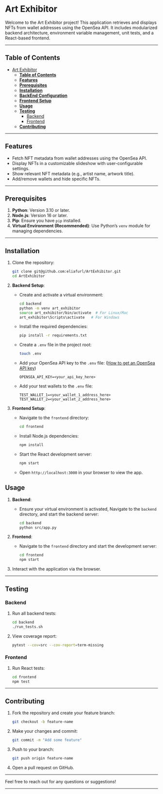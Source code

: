 # Art Exhibitor

Welcome to the Art Exhibitor project! This application retrieves and displays NFTs from wallet addresses using the OpenSea API. It includes modularized backend architecture, environment variable management, unit tests, and a React-based frontend.

---

## **Table of Contents**
- [Art Exhibitor](#art-exhibitor)
  - [**Table of Contents**](#table-of-contents)
  - [**Features**](#features)
  - [**Prerequisites**](#prerequisites)
  - [**Installation**](#installation)
  - [**BackEnd Configuration**](#backend-configuration)
  - [**Frontend Setup**](#frontend-setup)
  - [**Usage**](#usage)
  - [**Testing**](#testing)
    - [Backend](#backend)
    - [Frontend](#frontend)
  - [**Contributing**](#contributing)

---

## **Features**
- Fetch NFT metadata from wallet addresses using the OpenSea API.
- Display NFTs in a customizable slideshow with user-configurable settings.
- Show relevant NFT metadata (e.g., artist name, artwork title).
- Add/remove wallets and hide specific NFTs.

---

## **Prerequisites**
1. **Python**: Version 3.10 or later.
2. **Node.js**: Version 16 or later.
3. **Pip**: Ensure you have `pip` installed.
4. **Virtual Environment (Recommended)**: Use Python’s `venv` module for managing dependencies.

---

## **Installation**
1. Clone the repository:
   ```bash
   git clone git@github.com:eliafurl/ArtExhibitor.git
   cd ArtExhibitor
   ```

2. **Backend Setup**:
   - Create and activate a virtual environment:
      ```bash
      cd backend
      python -m venv art_exhibitor
      source art_exhibitor/bin/activate  # For Linux/Mac
      art_exhibitor\Scripts\activate   # For Windows
      ```
   - Install the required dependencies:
      ```bash
      pip install -r requirements.txt
      ```
   - Create a `.env` file in the project root:
      ```bash
      touch .env
      ```
   - Add your OpenSea API key to the `.env` file: ([How to get an OpenSea API key](https://docs.opensea.io/reference/api-keys))
      ```plaintext
      OPENSEA_API_KEY=<your_api_key_here>
      ```
   - Add your test wallets to the `.env` file:
      ```plaintext
      TEST_WALLET_1=<your_wallet_1_address_here>
      TEST_WALLET_2=<your_wallet_2_address_here>
      ```

3. **Frontend Setup**:
   - Navigate to the `frontend` directory:
      ```bash
      cd frontend
      ```
   - Install Node.js dependencies:
      ```bash
      npm install
      ```
   - Start the React development server:
      ```bash
      npm start
      ```
   - Open `http://localhost:3000` in your browser to view the app.

## **Usage**
1. **Backend**:
   - Ensure your virtual environment is activated, Navigate to the `backend` directory, and start the backend server:
     ```bash
     cd backend
     python src/app.py
     ```

2. **Frontend**:
   - Navigate to the `frontend` directory and start the development server:
     ```bash
     cd frontend
     npm start
     ```

3. Interact with the application via the browser.

---

## **Testing**
### Backend
1. Run all backend tests:
   ```bash
   cd backend
   ./run_tests.sh
   ```

2. View coverage report:
   ```bash
   pytest --cov=src --cov-report=term-missing
   ```

### Frontend
1. Run React tests:
   ```bash
   cd frontend
   npm test
   ```

---

## **Contributing**
1. Fork the repository and create your feature branch:
   ```bash
   git checkout -b feature-name
   ```

2. Make your changes and commit:
   ```bash
   git commit -m "Add some feature"
   ```

3. Push to your branch:
   ```bash
   git push origin feature-name
   ```

4. Open a pull request on GitHub.

---

Feel free to reach out for any questions or suggestions!

---